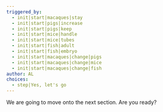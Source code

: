 ```yaml
---
triggered_by:
  - init|start|macaques|stay
  - init|start|pigs|increase
  - init|start|pigs|keep
  - init|start|mice|handle
  - init|start|mice|tubes
  - init|start|fish|adult
  - init|start|fish|embryo
  - init|start|macaques|change|pigs
  - init|start|macaques|change|mice
  - init|start|macaques|change|fish
author: AL
choices:
  - step|Yes, let's go
---
```


We are going to move onto the next section. Are you ready?
